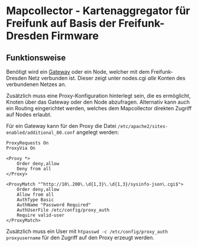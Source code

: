 # Mapcollector - Kartenaggregator für Freifunk auf Basis der Freifunk-Dresden Firmware

## Funktionsweise

Benötigt wird ein [Gateway](https://freifunk-dresden.github.io/ffdd-server/) oder ein Node, welcher mit dem Freifunk-Dresden Netz verbunden ist. Dieser zeigt unter nodes.cgi _alle_ Konten des verbundenen Netzes an.

Zusätzlich muss eine Proxy-Konfiguration hinterlegt sein, die es ermöglicht, Knoten über das Gateway oder den Node abzufragen. Alternativ kann auch ein Routing eingerichtet werden, welches dem Mapcollector direkten Zugriff auf Nodes erlaubt.

Für ein Gateway kann für den Proxy die Datei `/etc/apache2/sites-enabled/additional_80.conf` angelegt werden:

```
ProxyRequests On
ProxyVia On

<Proxy *>
    Order deny,allow
    Deny from all
</Proxy>

<ProxyMatch "^http://10\.200\.\d{1,3}\.\d{1,3}/sysinfo-json\.cgi$">
    Order deny,allow
    Allow from all
    AuthType Basic
    AuthName "Password Required"
    AuthUserFile /etc/config/proxy_auth
    Require valid-user
</ProxyMatch>
```

Zusätzlich muss ein User mit `htpasswd -c /etc/config/proxy_auth proxyusername` für den Zugriff auf den Proxy erzeugt werden.

